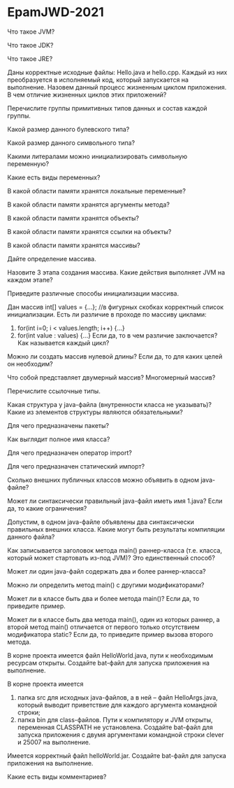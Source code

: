 # EpamJWD-2021
Что такое JVM?
 
Что такое JDK?
 
Что такое JRE?
 
Даны корректные исходные файлы: Hello.java и hello.cpp. Каждый из них преобразуется в исполняемый код, который запускается на выполнение. Назовем данный процесс жизненным циклом приложения. В чем отличие жизненных циклов этих приложений?
 
Перечислите группы примитивных типов данных и состав каждой группы.
 
Какой размер данного булевского типа?
 
Какой размер данного символьного типа?
 
Какими литералами можно инициализировать символьную переменную?
 
Какие есть виды переменных?
 
В какой области памяти хранятся локальные переменные?
 
В какой области памяти хранятся аргументы метода?
 
В какой области памяти хранятся объекты?
 
В какой области памяти хранятся ссылки на объекты?
 
В какой области памяти хранятся массивы?
 
Дайте определение массива.
 
Назовите 3 этапа создания массива. Какие действия выполняет JVM на каждом этапе?

Приведите различные способы инициализации массива. 
 
Дан массив
int[] values = {...};
//в фигурных скобках корректный список инициализации.
Есть ли различие в проходе по массиву циклами:
1. for(int i=0; i < values.length; i++) {...}
2. for(int value : values) {...}
Если да, то в чем различие заключается?
Как называется каждый цикл?
 
Можно ли создать массив нулевой длины? Если да, то для каких целей он необходим?
 
Что собой представляет двумерный массив? Многомерный массив?
 
Перечислите ссылочные типы.
 
Какая структура у java-файла (внутренности класса не указывать)?
Какие из элементов структуры являются обязательными?
 
Для чего предназначены пакеты?
 
Как выглядит полное имя класса?
 
Для чего предназначен оператор import?
 
Для чего предназначен статический импорт?

Сколько внешних публичных классов можно объявить в одном java-файле?

Может ли синтаксически правильный java-файл иметь имя 1.java? Если да, то какие ограничения?

Допустим, в одном java-файле объявлены два синтаксически правильных внешних класса. Какие могут быть результаты компиляции данного файла?
 
Как записывается заголовок метода main() раннер-класса (т.е. класса, который может стартовать из-под JVM)?
Это единственный способ?
 
Может ли один java-файл содержать два и более раннер-класса?
 
Можно ли определить метод main() с другими модификаторами?
 
Может ли в классе быть два и более метода main()?
Если да, то приведите пример. 

Может ли в классе быть два метода main(), один из которых раннер, а второй метод main() отличается от первого только отсутствием модификатора static?
Если да, то приведите пример вызова второго метода. 

В корне проекта имеется файл HelloWorld.java, пути к необходимым ресурсам открыты.
Создайте bat-файл для запуска приложения на выполнение.
 
В корне проекта имеется
1. папка src для исходных java-файлов, а в ней – файл HelloArgs.java, который выводит приветствие для каждого аргумента командной строки;
2. папка bin для class-файлов.
Пути к компилятору и JVM открыты, переменная CLASSPATH не установлена.
Создайте bat-файл для запуска приложения с двумя аргументами командной строки clever и 25007 на выполнение.
 
Имеется корректный файл helloWorld.jar.
Создайте bat-файл для запуска приложения на выполнение.
 
Какие есть виды комментариев?
